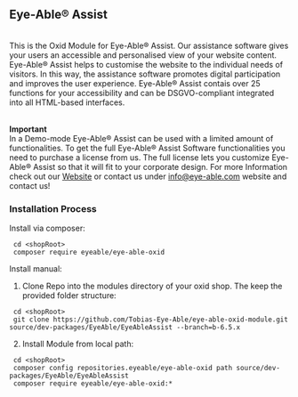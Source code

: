 <h2>Eye-Able® Assist</h2> <br>
This is the Oxid Module for Eye-Able® Assist. Our assistance software gives your users an accessible and personalised view of your website content. Eye-Able® Assist helps to customise the website to the individual needs of visitors. In this way, the assistance software promotes digital participation and improves the user experience. 
Eye-Able® Assist contais over 25 functions for your accessibility and can be DSGVO-compliant integrated into all HTML-based interfaces.<br><br>

**Important** <br> 
In a Demo-mode Eye-Able® Assist can be used with a limited amount of functionalities. To get the full Eye-Able® Assist Software functionalities you need to purchase a license from us. The full license lets you customize Eye-Able® Assist so that it will fit to your corporate design. For more Information check out our <a href="https://eye-able.com/assist/" target="_blank">Website</a> or contact us under [info@eye-able.com](mailto:info@eye-able.comt)
 website and contact us!


<h3>Installation Process</h3>

Install via composer: 
```
 cd <shopRoot>
 composer require eyeable/eye-able-oxid
```

Install manual: 
1. Clone Repo into the modules directory of your oxid shop. The keep the provided folder structure:
```
 cd <shopRoot>
 git clone https://github.com/Tobias-Eye-Able/eye-able-oxid-module.git source/dev-packages/EyeAble/EyeAbleAssist --branch=b-6.5.x
```
2. Install Module from local path:
```
 cd <shopRoot>
 composer config repositories.eyeable/eye-able-oxid path source/dev-packages/EyeAble/EyeAbleAssist
 composer require eyeable/eye-able-oxid:*
```

   
